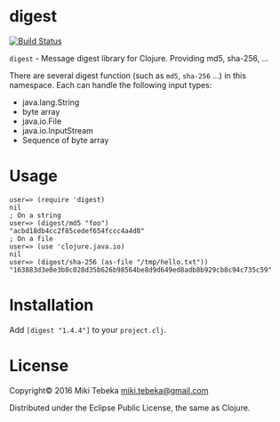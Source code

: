 # digest

[![Build Status](https://travis-ci.org/tebeka/clj-digest.svg?branch=master)](https://travis-ci.org/tebeka/clj-digest)

`digest` - Message digest library for Clojure. Providing md5, sha-256, ...

There are several digest function (such as `md5`, `sha-256` ...) in this
namespace. Each can handle the following input types:

* java.lang.String
* byte array
* java.io.File
* java.io.InputStream
* Sequence of byte array

# Usage

    user=> (require 'digest)
    nil
    ; On a string
    user=> (digest/md5 "foo")
    "acbd18db4cc2f85cedef654fccc4a4d8"
    ; On a file
    user=> (use 'clojure.java.io)
    nil
    user=> (digest/sha-256 (as-file "/tmp/hello.txt"))
    "163883d3e0e3b0c028d35b626b98564be8d9d649ed8adb8b929cb8c94c735c59"

# Installation
Add `[digest "1.4.4"]` to your `project.clj`.

# License
Copyright&copy; 2016 Miki Tebeka <miki.tebeka@gmail.com>

Distributed under the Eclipse Public License, the same as Clojure.
